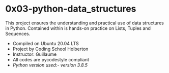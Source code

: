 # 0x03-python-data_structures

This project ensures the understanding and practical use of data structures in Python. Contained within is hands-on practice on Lists, Tuples and Sequences.

- Compiled on Ubuntu 20.04 LTS
- Project by Coding School Holberton
- Instructor: Guillaume
- All codes are pycodestyle compliant
- *Python version used:- version 3.8.5*
